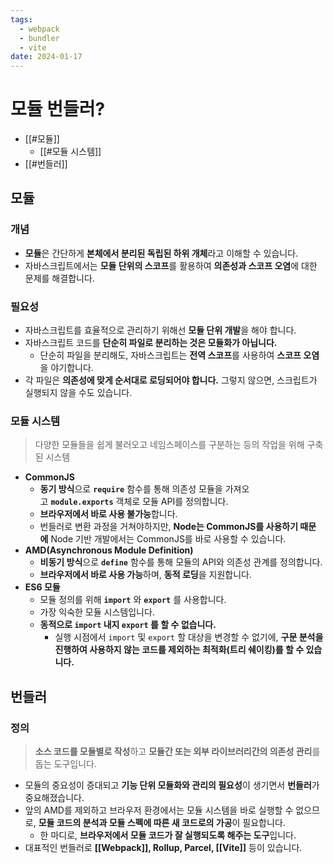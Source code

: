 ```yaml
---
tags:
  - webpack
  - bundler
  - vite
date: 2024-01-17
---
```

# 모듈 번들러?

- [[#모듈]]
	- [[#모듈 시스템]]
- [[#번들러]]

## 모듈

### 개념

- **모듈**은 간단하게 **본체에서 분리된 독립된 하위 개체**라고 이해할 수 있습니다.
- 자바스크립트에서는 **모듈 단위의 스코프**를 활용하여 **의존성과 스코프 오염**에 대한 문제를 해결합니다.

### 필요성

- 자바스크립트를 효율적으로 관리하기 위해선 **모듈 단위 개발**을 해야 합니다.
- 자바스크립트 코드를 **단순히 파일로 분리하는 것은 모듈화가 아닙니다.**
	- 단순히 파일을 분리해도, 자바스크립트는 **전역 스코프**를 사용하여 **스코프 오염**을 야기합니다.
- 각 파일은 **의존성에 맞게 순서대로 로딩되어야 합니다.** 그렇지 않으면, 스크립트가 실행되지 않을 수도 있습니다.

### 모듈 시스템

> 다양한 모듈들을 쉽게 불러오고 네임스페이스를 구분하는 등의 작업을 위해 구축된 시스템

- **CommonJS**
    - **동기 방식**으로 **`require`** 함수를 통해 의존성 모듈을 가져오고 **`module.exports`** 객체로 모듈 API를 정의합니다.
    - **브라우저에서 바로 사용 불가능**합니다.
    - 번들러로 변환 과정을 거쳐야하지만, **Node는 CommonJS를 사용하기 때문에** Node 기반 개발에서는 CommonJS를 바로 사용할 수 있습니다.
- **AMD(Asynchronous Module Definition)**
    - **비동기 방식**으로 **`define`** 함수를 통해 모듈의 API와 의존성 관계를 정의합니다.
    - **브라우저에서 바로 사용 가능**하며, **동적 로딩**을 지원합니다.
- **ES6 모듈**
    - 모듈 정의를 위해 **`import`** 와 **`export`** 를 사용합니다.
    - 가장 익숙한 모듈 시스템입니다.
    - **동적으로 `import` 내지 `export` 를 할 수 없습니다.**
        - 실행 시점에서 `import` 및 `export` 할 대상을 변경할 수 없기에, **구문 분석을 진행하여 사용하지 않는 코드를 제외하는 최적화(트리 쉐이킹)를 할 수 있습니다.**

## 번들러

### 정의

> **소스 코드를 모듈별로 작성**하고 **모듈간 또는 외부 라이브러리간의 의존성 관리**를 돕는 도구입니다.

- 모듈의 중요성이 증대되고 **기능 단위 모듈화와 관리의 필요성**이 생기면서 **번들러**가 중요해졌습니다.
- 앞의 AMD를 제외하고 브라우저 환경에서는 모듈 시스템을 바로 실행할 수 없으므로, **모듈 코드의 분석과 모듈 스펙에 따른 새 코드로의 가공**이 필요합니다.
	- 한 마디로, **브라우저에서 모듈 코드가 잘 실행되도록 해주는 도구**입니다.
- 대표적인 번들러로 **[[Webpack]], Rollup, Parcel, [[Vite]]** 등이 있습니다.